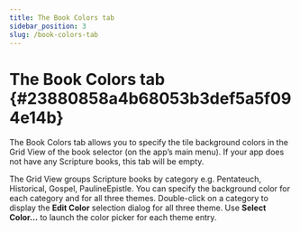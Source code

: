 ```yaml
---
title: The Book Colors tab
sidebar_position: 3
slug: /book-colors-tab
---
```


# The Book Colors tab {#23880858a4b68053b3def5a5f094e14b}

The Book Colors tab allows you to specify the tile background colors in the Grid View of the book selector (on the app’s main menu). If your app does not have any Scripture books, this tab will be empty.

The Grid View groups Scripture books by category e.g. Pentateuch, Historical, Gospel, PaulineEpistle. You can specify the background color for each category and for all three themes. Double-click on a category to display the **Edit Color** selection dialog for all three theme. Use **Select Color…** to launch the color picker for each theme entry.


